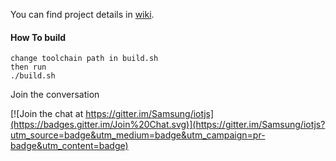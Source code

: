 
You can find project details in [wiki](http://github.com/Samsung/iotjs/wiki).

#### How To build

```
change toolchain path in build.sh
then run
./build.sh
```


Join the conversation

[![Join the chat at https://gitter.im/Samsung/iotjs](https://badges.gitter.im/Join%20Chat.svg)](https://gitter.im/Samsung/iotjs?utm_source=badge&utm_medium=badge&utm_campaign=pr-badge&utm_content=badge)
